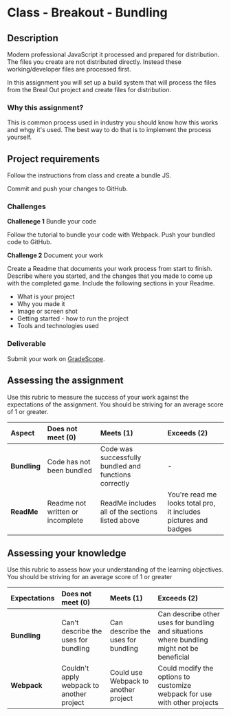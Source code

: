 # Class - Breakout - Bundling

## Description

Modern professional JavaScript it processed and prepared for distribution. The files you create are not distributed directly. Instead these working/developer files are processed first.

In this assignment you will set up a build system that will process the files from the Breal Out project and create files for distribution.

### Why this assignment?

This is common process used in industry you should know how this works and whgy it's used. The best way to do that is to implement the process yourself.

## Project requirements

Follow the instructions from class and create a bundle JS.

Commit and push your changes to GitHub.

### Challenges

**Challenege 1** Bundle your code

Follow the tutorial to bundle your code with Webpack. Push your bundled code to GitHub.

**Challenge 2** Document your work

Create a Readme that documents your work process from start to finish. Describe where you started, and the changes that you made to come up with the completed game. Include the following sections in your Readme.

- What is your project
- Why you made it
- Image or screen shot
- Getting started - how to run the project
- Tools and technologies used

### Deliverable

Submit your work on [GradeScope](https://www.gradescope.com/courses/202953).

## Assessing the assignment

Use this rubric to measure the success of your work against the expectations of the assignment. You should be striving for an average score of 1 or greater.

| Aspect | Does not meet (0) | Meets (1) | Exceeds (2) |
|:-------------|:--------------|:-----|:---------|
| **Bundling** | Code has not been bundled | Code was successfully bundled and functions correctly | - |
| **ReadMe** | Readme not written or incomplete | ReadMe includes all of the sections listed above | You're read me looks total pro, it includes pictures and badges | 

## Assessing your knowledge

Use this rubric to assess how your understanding of the learning objectives. You should be striving for an average score of 1 or greater

| Expectations | Does not meet (0) | Meets (1) | Exceeds (2) |
|:-------------|:--------------|:-----|:---------|
| **Bundling** | Can't describe the uses for bundling | Can describe the uses for bundling | Can describe other uses for bundling and situations where bundling might not be beneficial |
| **Webpack** | Couldn't apply webpack to another project | Could use Webpack to another project | Could modify the options to customize webpack for use with other projects |